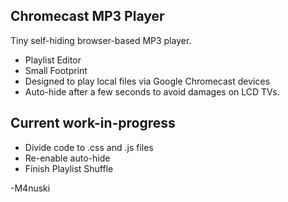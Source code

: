 Chromecast MP3 Player
----------
Tiny self-hiding browser-based MP3 player.
* Playlist Editor
* Small Footprint
* Designed to play local files via Google Chromecast devices
* Auto-hide after a few seconds to avoid damages on LCD TVs.

Current work-in-progress
--------
* Divide code to .css and .js files
* Re-enable auto-hide
* Finish Playlist Shuffle

-M4nuski
